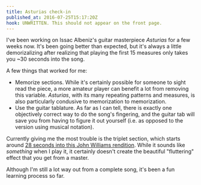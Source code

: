 ```yaml
---
title: Asturias check-in
published_at: 2016-07-25T15:17:20Z
hook: UNWRITTEN. This should not appear on the front page.
---
```


I've been working on Issac Albeniz's guitar masterpiece _Asturias_ for a few
weeks now. It's been going better than expected, but it's always a little
demorizalizing after realizing that playing the first 15 measures only takes
you ~30 seconds into the song.

A few things that worked for me:

* Memorize sections. While it's certainly possible for someone to sight read
  the piece, a more amateur player can benefit a lot from removing this
  variable. _Asturias_, with its many repeating patterns and measures, is
  also particularly condusive to memorization to memorization.
* Use the guitar tablature. As far as I can tell, there is exactly one
  objectively correct way to do the song's fingering, and the guitar tab will
  save you from having to figure it out yourself (i.e. as opposed to the
  version using musical notation).

Currently giving me the most trouble is the triplet section, which starts
around [28 seconds into this John Williams rendition][triplets]. While it
sounds like _something_ when I play it, it certainly doesn't create the
beautiful "fluttering" effect that you get from a master.

Although I'm still a lot way out from a complete song, it's been a fun learning
process so far.

[triplets]: https://www.youtube.com/watch?v=oEfFbuT3I6A#t=28s
